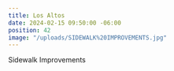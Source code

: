 ```yaml
---
title: Los Altos
date: 2024-02-15 09:50:00 -06:00
position: 42
image: "/uploads/SIDEWALK%20IMPROVEMENTS.jpg"
---
```


Sidewalk Improvements